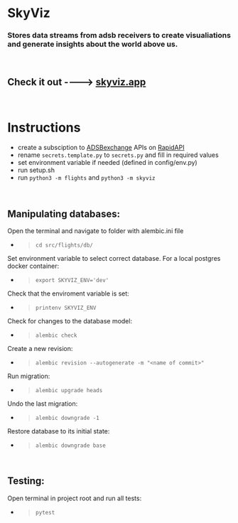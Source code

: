 # SkyViz

### Stores data streams from adsb receivers to create visualiations and generate insights about the world above us.

$~$

## Check it out ----> [skyviz.app](https://skyviz.app)

$~$

# Instructions
- create a subsciption to [ADSBexchange](https://adsbexchange.com/) APIs on [RapidAPI](https://rapidapi.com)
- rename `secrets.template.py` to `secrets.py` and fill in required values
- set environment variable if needed (defined in config/env.py)
- run setup.sh
- run `python3 -m flights` and `python3 -m skyviz`

$~$

## Manipulating databases:

Open the terminal and navigate to folder with alembic.ini file
- > `cd src/flights/db/`

Set environment variable to select correct database. For a local postgres docker container:
- > `export SKYVIZ_ENV='dev'`

Check that the enviroment variable is set:
- > `printenv SKYVIZ_ENV`

Check for changes to the database model:
- > `alembic check`

Create a new revision:
- > `alembic revision --autogenerate -m "<name of commit>"`

Run migration:
- > `alembic upgrade heads`

Undo the last migration:
- > `alembic downgrade -1`

Restore database to its initial state:
- > `alembic downgrade base`

$~$

## Testing:
Open terminal in project root and run all tests:
- > `pytest`

